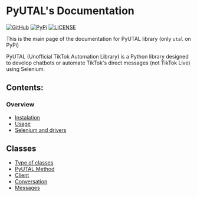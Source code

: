 # PyUTAL's Documentation

[![GitHub](https://img.shields.io/badge/github-%23121011.svg?style=for-the-badge&logo=github&logoColor=white)](https://github.com/thiagostilo2121/utal)
[![PyPi](https://img.shields.io/badge/pypi-%23ececec.svg?style=for-the-badge&logo=pypi&logoColor=1f73b7)](https://pypi.org/project/utal/)
[![LICENSE](https://img.shields.io/badge/LICENSE-MIT-%23ececec.svg?style=for-the-badge&logo=LICENSE&logoColor=1f73b7)](LICENSE)


This is the main page of the documentation for PyUTAL library (only `utal` on PyPi)

PyUTAL (Unofficial TikTok Automation Library) is a Python library designed to develop chatbots or automate TikTok's direct messages (not TikTok Live) using Selenium.

## Contents:

### Overview
- [Instalation](instalation.md)
- [Usage](usage.md)
- [Selenium and drivers](sandd.md)

## Classes
- [Type of classes](typec.md)
- [PyUTAL Method](pyutal.md)
- [Client](client-class.md)
- [Conversation](conversation-class.md)
- [Messages](messages-class.md)